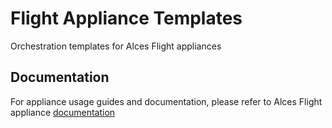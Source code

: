 # Flight Appliance Templates

Orchestration templates for Alces Flight appliances

## Documentation

For appliance usage guides and documentation, please refer to Alces Flight appliance [documentation](http://docs.alces-flight.com/en/stable/)
